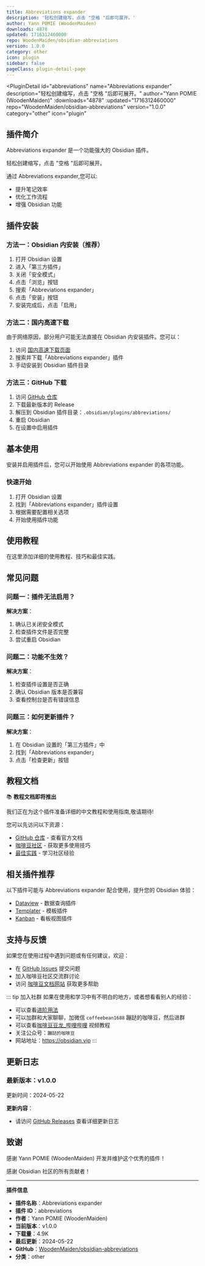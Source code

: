 ```yaml
---
title: Abbreviations expander
description: '轻松创建缩写，点击 "空格 "后即可展开。'
author: Yann POMIE (WoodenMaiden)
downloads: 4878
updated: 1716312460000
repo: WoodenMaiden/obsidian-abbreviations
version: 1.0.0
category: other
icon: plugin
sidebar: false
pageClass: plugin-detail-page
---
```


<PluginDetail
  id="abbreviations"
  name="Abbreviations expander"
  description="轻松创建缩写，点击 &quot;空格 &quot;后即可展开。"
  author="Yann POMIE (WoodenMaiden)"
  :downloads="4878"
  :updated="1716312460000"
  repo="WoodenMaiden/obsidian-abbreviations"
  version="1.0.0"
  category="other"
  icon="plugin"
>

<!-- AUTO_GENERATED_START -->
## 插件简介

Abbreviations expander 是一个功能强大的 Obsidian 插件。

轻松创建缩写，点击 &quot;空格 &quot;后即可展开。

通过 Abbreviations expander,您可以:

- 提升笔记效率
- 优化工作流程
- 增强 Obsidian 功能

<!-- AUTO_GENERATED_END -->

<!-- AUTO_GENERATED_START -->
## 插件安装

### 方法一：Obsidian 内安装（推荐）

1. 打开 Obsidian 设置
2. 进入「第三方插件」
3. 关闭「安全模式」
4. 点击「浏览」按钮
5. 搜索「Abbreviations expander」
6. 点击「安装」按钮
7. 安装完成后，点击「启用」

### 方法二：国内高速下载

由于网络原因，部分用户可能无法直接在 Obsidian 内安装插件。您可以：

1. 访问 [国内高速下载页面](/zh/documentation/obsidian-plugins-download.html)
2. 搜索并下载「Abbreviations expander」插件
3. 手动安装到 Obsidian 插件目录

### 方法三：GitHub 下载

1. 访问 [GitHub 仓库](https://github.com/WoodenMaiden/obsidian-abbreviations)
2. 下载最新版本的 Release
3. 解压到 Obsidian 插件目录：`.obsidian/plugins/abbreviations/`
4. 重启 Obsidian
5. 在设置中启用插件

## 基本使用

安装并启用插件后，您可以开始使用 Abbreviations expander 的各项功能。

### 快速开始

1. 打开 Obsidian 设置
2. 找到「Abbreviations expander」插件设置
3. 根据需要配置相关选项
4. 开始使用插件功能

<!-- AUTO_GENERATED_END -->

<!-- CUSTOM_CONTENT_START:tutorial -->
## 使用教程

在这里添加详细的使用教程、技巧和最佳实践。

<!-- CUSTOM_CONTENT_END:tutorial -->

<!-- SHARED_CONTENT_START -->
## 常见问题

### 问题一：插件无法启用？

**解决方案**：
1. 确认已关闭安全模式
2. 检查插件文件是否完整
3. 尝试重启 Obsidian

### 问题二：功能不生效？

**解决方案**：
1. 检查插件设置是否正确
2. 确认 Obsidian 版本是否兼容
3. 查看控制台是否有错误信息

### 问题三：如何更新插件？

**解决方案**：
1. 在 Obsidian 设置的「第三方插件」中
2. 找到「Abbreviations expander」
3. 点击「检查更新」按钮

## 教程文档

📚 **教程文档即将推出**

我们正在为这个插件准备详细的中文教程和使用指南,敬请期待!

您可以先访问以下资源：
- [GitHub 仓库](https://github.com/WoodenMaiden/obsidian-abbreviations) - 查看官方文档
- [咖啡豆社区](/zh/bases/) - 获取更多使用技巧
- [最佳实践](/zh/best-practices/) - 学习社区经验

## 相关插件推荐

以下插件可能与 Abbreviations expander 配合使用，提升您的 Obsidian 体验：

- [Dataview](/zh/plugins/dataview.html) - 数据查询插件
- [Templater](/zh/plugins/templater-obsidian.html) - 模板插件
- [Kanban](/zh/plugins/obsidian-kanban.html) - 看板视图插件

## 支持与反馈

如果您在使用过程中遇到问题或有任何建议，欢迎：

- 在 [GitHub Issues](https://github.com/WoodenMaiden/obsidian-abbreviations/issues) 提交问题
- 加入咖啡豆社区交流群讨论
- 访问 [咖啡豆文档网站](https://obsidian.vip) 获取更多帮助

::: tip 加入社群
如果在使用和学习中有不明白的地方，或者想看看别人的经验：
- 可以查看[进阶用法](/zh/advanced)
- 可以加群和大家聊聊，加微信 `coffeebean1688` 蹦跶的咖啡豆，然后进群
- 可以查看[咖啡豆豆龙_哔哩哔哩](https://space.bilibili.com/618777356) 视频教程
- 关注公众号：`蹦跶的咖啡豆`
- 网站地址：https://obsidian.vip
:::
<!-- SHARED_CONTENT_END -->

<!-- AUTO_GENERATED_START -->
## 更新日志

### 最新版本：v1.0.0

更新时间：2024-05-22

**更新内容**：
- 请访问 [GitHub Releases](https://github.com/WoodenMaiden/obsidian-abbreviations/releases) 查看详细更新日志

## 致谢

感谢 Yann POMIE (WoodenMaiden) 开发并维护这个优秀的插件！

感谢 Obsidian 社区的所有贡献者！

---

**插件信息**
- **插件名称**：Abbreviations expander
- **插件 ID**：abbreviations
- **作者**：Yann POMIE (WoodenMaiden)
- **当前版本**：v1.0.0
- **下载量**：4.9K
- **最后更新**：2024-05-22
- **GitHub**：[WoodenMaiden/obsidian-abbreviations](https://github.com/WoodenMaiden/obsidian-abbreviations)
- **分类**：other
<!-- AUTO_GENERATED_END -->

</PluginDetail>


